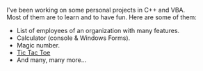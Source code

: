 I've been working on some personal projects in C++ and VBA.\
Most of them are to learn and to have fun. Here are some of them:

- List of employees of an organization with many features.
- Calculator (console & Windows Forms).
- Magic number.
- [Tic Tac Toe](https://dev.to/panquesito7/how-to-create-a-tic-tac-toe-game-in-cli-c-in-windows-3l9g)
- And many, many more...
